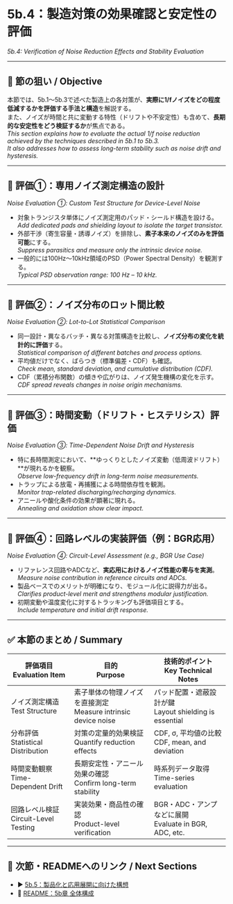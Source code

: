 # 5b.4：製造対策の効果確認と安定性の評価  
*5b.4: Verification of Noise Reduction Effects and Stability Evaluation*

---

## 🎯 節の狙い / Objective

本節では、5b.1〜5b.3で述べた製造上の各対策が、**実際に1/fノイズをどの程度低減するかを評価する手法と構造**を解説する。  
また、ノイズが時間と共に変動する特性（ドリフトや不安定性）も含めて、**長期的な安定性をどう検証するか**が焦点である。  
*This section explains how to evaluate the actual 1/f noise reduction achieved by the techniques described in 5b.1 to 5b.3.  
It also addresses how to assess long-term stability such as noise drift and hysteresis.*

---

## 🧪 評価①：専用ノイズ測定構造の設計  
*Noise Evaluation ①: Custom Test Structure for Device-Level Noise*

- 対象トランジスタ単体にノイズ測定用のパッド・シールド構造を設ける。  
  *Add dedicated pads and shielding layout to isolate the target transistor.*
- 外部干渉（寄生容量・誘導ノイズ）を排除し、**素子本来のノイズのみを評価可能**にする。  
  *Suppress parasitics and measure only the intrinsic device noise.*
- 一般的には100Hz〜10kHz領域のPSD（Power Spectral Density）を観測する。  
  *Typical PSD observation range: 100 Hz – 10 kHz.*

---

## 🧪 評価②：ノイズ分布のロット間比較  
*Noise Evaluation ②: Lot-to-Lot Statistical Comparison*

- 同一設計・異なるバッチ・異なる対策構造を比較し、**ノイズ分布の変化を統計的に評価**する。  
  *Statistical comparison of different batches and process options.*
- 平均値だけでなく、ばらつき（標準偏差・CDF）も確認。  
  *Check mean, standard deviation, and cumulative distribution (CDF).*
- CDF（累積分布関数）の傾きや広がりは、ノイズ発生機構の変化を示す。  
  *CDF spread reveals changes in noise origin mechanisms.*

---

## 🧪 評価③：時間変動（ドリフト・ヒステリシス）評価  
*Noise Evaluation ③: Time-Dependent Noise Drift and Hysteresis*

- 特に長時間測定において、**ゆっくりとしたノイズ変動（低周波ドリフト）**が現れるかを観察。  
  *Observe low-frequency drift in long-term noise measurements.*
- トラップによる放電・再捕獲による時間依存性を観測。  
  *Monitor trap-related discharging/recharging dynamics.*
- アニールや酸化条件の効果が顕著に現れる。  
  *Annealing and oxidation show clear impact.*

---

## 🧪 評価④：回路レベルの実装評価（例：BGR応用）  
*Noise Evaluation ④: Circuit-Level Assessment (e.g., BGR Use Case)*

- リファレンス回路やADCなど、**実応用におけるノイズ性能の寄与を実測**。  
  *Measure noise contribution in reference circuits and ADCs.*
- 製品ベースでのメリットが明確になり、モジュール化に説得力が出る。  
  *Clarifies product-level merit and strengthens modular justification.*
- 初期変動や温度変化に対するトラッキングも評価項目とする。  
  *Include temperature and initial drift response.*

---

## ✅ 本節のまとめ / Summary

| 評価項目<br>Evaluation Item | 目的<br>Purpose | 技術的ポイント<br>Key Technical Notes |
|----------------------------|------------------|---------------------------------------|
| ノイズ測定構造<br>Test Structure | 素子単体の物理ノイズを直接測定<br>Measure intrinsic device noise | パッド配置・遮蔽設計が鍵<br>Layout shielding is essential |
| 分布評価<br>Statistical Distribution | 対策の定量的効果検証<br>Quantify reduction effects | CDF, σ, 平均値の比較<br>CDF, mean, and deviation |
| 時間変動観察<br>Time-Dependent Drift | 長期安定性・アニール効果の確認<br>Confirm long-term stability | 時系列データ取得<br>Time-series evaluation |
| 回路レベル検証<br>Circuit-Level Testing | 実装効果・商品性の確認<br>Product-level verification | BGR・ADC・アンプなどに展開<br>Evaluate in BGR, ADC, etc. |

---

## 🔗 次節・READMEへのリンク / Next Sections

- ▶️ [5b.5：製品化と応用展開に向けた構想](5b_5_application_and_business.md)
- 📘 [README：5b章 全体構成](README.md)
